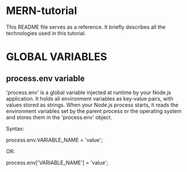 # MERN-tutorial

This README file serves as a reference. It briefly describes all the technologies used in this tutorial.

# GLOBAL VARIABLES

## process.env variable

'process.env' is a global variable injected at runtime by your Node.js application. It holds all environment variables as key-value pairs, with values stored as strings. When your Node.js process starts, it reads the environment variables set by the parent process or the operating system and stores them in the 'process.env' object.

Syntax:

process.env.VARIABLE_NAME = 'value';

OR:

process.env['VARIABLE_NAME'] = 'value';



